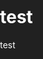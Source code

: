 test
====

test



<!DOCTYPE html>

<html>  
<head>  
<title> Real time multi-player games with HTML5</title>  
<style type="text/css">  
html , body {  
background: #212121;  
color: #fff;  
margin: 0;  
padding: 0;  
}  
#canvas {  
position: absolute;  
left: 0; right: 0; top: 0; bottom: 0;  
margin: auto;  
}  
</style>  
  
<!-- Notice the URL, this is handled by socket.io on the server automatically, via express -->  
<script type="text/javascript" src="/socket.io/socket.io.js"></script>  
  
<!-- This will create a connection to socket.io, and print the user serverid that we sent from the server side. -->  
<script type="text/javascript">  
  
//This is all that needs  
var socket = io.connect('/');  
  
//Now we can listen for that event  
socket.on('onconnected', function( data ) {  
  
//Note that the data is the object we sent from the server, as is. So we can assume its id exists.  
console.log( 'Connected successfully to the socket.io server. My server side ID is ' + data.id );  
  
});  
  
</script>  
  
</head>  
  
<body>  
<canvas id="canvas"> </canvas>  
</body>  
</html> 
